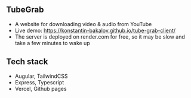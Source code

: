 ## TubeGrab
- A website for downloading video & audio from YouTube
- Live demo: https://konstantin-bakalov.github.io/tube-grab-client/
- The server is deployed on render.com for free, so it may be slow and take a few minutes to wake up
## Tech stack
- Augular, TailwindCSS
- Express, Typescript
- Vercel, Github pages
